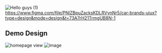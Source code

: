 ![Hello guys (1)](https://github.com/SaminKirigaya/UI-UX_For_Car_Company/assets/104618775/97a143db-22dc-402a-9d40-947ecd0e74ae)
https://www.figma.com/file/PNlZBpuZacksKDLRVynNr5/car-brands-uiux?type=design&mode=design&t=73A7rH21TrmgUB8N-1

## Demo Design
![homepage view](https://github.com/SaminKirigaya/UI-UX_For_Car_Company/assets/104618775/a20cb364-9cce-4e88-aba8-ce937675c8ff)
![image](https://github.com/SaminKirigaya/UI-UX_For_Car_Company/assets/104618775/f6d43458-6f27-4284-a640-48519919f4ff)

